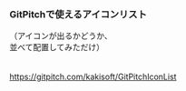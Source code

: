 ### GitPitchで使えるアイコンリスト
（アイコンが出るかどうか、  
並べて配置してみただけ）  
　  

https://gitpitch.com/kakisoft/GitPitchIconList  